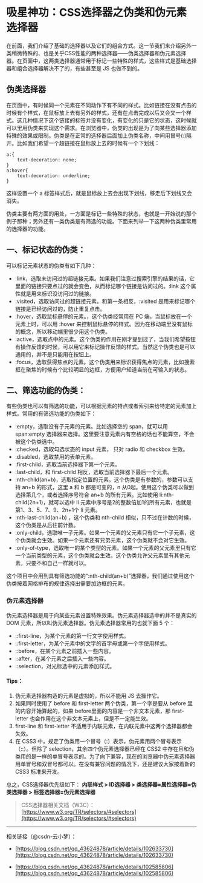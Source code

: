 # 吸星神功：CSS选择器之伪类和伪元素选择器

在前面，我们介绍了基础的选择器以及它们的组合方式。这一节我们来介绍另外一类稍微特殊的、也是关乎CSS性能的两种选择器——伪类选择器和伪元素选择器。在页面中，这两类选择器通常用于标记一些特殊的样式，这些样式是基础选择器和组合选择器解决不了的，有些甚至是 JS 也做不到的。
## 伪类选择器
在页面中，有时候同一个元素在不同动作下有不同的样式。比如链接在没有点击的时候有个样式，在鼠标放上去有另外的样式，还有在点击完成以后又会又一个样式。这几种情况下这个链接的标签并没有变化，有变化的只是它的状态，这时候就可以里用伪类来实现这个需求。在浏览器中，伪类的出现是为了向某些选择器添加特殊的效果或限制。伪类是在正常的选择器后面加上伪类名称，中间用冒号(:)隔开。比如我们希望一个超链接在鼠标放上去的时候有一个下划线：
```
a:{
    text-decoration: none;
}
a:hover{
    text-decoration: underline;
}
```
这样设置一个 a 标签样式后，就是鼠标放上去会出现下划线，移走后下划线又会消失。

伪类主要有两方面的用处，一方面是标记一些特殊的状态，也就是一开始说的那个例子那种；另外还有一类伪类是有筛选的功能。下面来列举一下这两种伪类里常用的选择器的功能。
## 一、标记状态的伪类：
可以标记元素状态的伪类有如下几种：
- :link，选取未访问过的超链接元素。如果我们注意过搜索引擎的结果的话，它里面的链接只要点过的就会变色，从而标记哪个链接是访问过的。:link 这个属性就是用来标识没访问过的链接。
- :visited，选取访问过的超链接元素。和第一条相反，:visited 是用来标记哪个链接是已经访问过的，防止重复点击。
- :hover，选取鼠标悬停的元素。，这个伪类经常用在 PC 端，当鼠标放在一个元素上时，可以用 :hover 来控制鼠标悬停的样式。因为在移动端里没有鼠标的概念，所以移动端里很少用这个伪类。
- :active，选取点中的元素。这个伪类的作用在刚才提到过了，当我们希望按钮有操作反馈的时候，可以用它来标记操作反馈的样式。当然这个伪类也是可以通用的，并不是只能用在按钮上。
- :focus，选取获得焦点的元素。这个伪类用来标识获得焦点的元素，比如搜索框在聚焦的时候有个比较明显的边框，方便用户知道当前在可输入的状态。

## 二、筛选功能的伪类：
有些伪类也可以有筛选的功能，可以根据元素的特点或者索引来给特定的元素加上样式。常用的有筛选功能的伪类如下：
- :empty，选取没有子元素的元素。比如选择空的 span，就可以用 span:empty 选择器来选择。这里要注意元素内有空格的话也不能算空，不会被这个伪类选中。
- :checked，选取勾选状态的 input 元素， 只对 radio 和 checkbox 生效。
- :disabled，选取禁用的表单元素。
- :first-child，选取当前选择器下第一个元素。
- :last-child，和 first-child 相反，选取当前选择器下最后一个元素。
- :nth-child(an+b)，选取指定位置的元素。这个伪类是有参数的，参数可以支持 an+b 的形式，这里 a 和 b 都是可变的，n 从0起。使用这个伪类可以做到选择第几个，或者选择序号符合 an+b 的所有元素。比如使用 li:nth-child(2n+1)，就可以选中 li 元素中序号是2的整数倍加1的所有元素，也就是第1、3、5、7、9、2n+1个 li 元素。
- :nth-last-child(an+b) ，这个伪类和 nth-child 相似，只不过在计数的时候，这个伪类是从后往前计数。
- :only-child，选取唯一子元素。如果一个元素的父元素只有它一个子元素，这个伪类就会生效。如果一个元素还有兄弟元素，这个伪类就不会对它生效。
- :only-of-type，选取唯一的某个类型的元素。如果一个元素的父元素里只有它一个当前类型的元素，这个伪类就会生效。这个伪类允许父元素里有其他元素，只要不和自己一样就可以。

这个项目中会用到具有筛选功能的“:nth-child(an+b)”选择器，我们通过使用这个伪类按着网格排布的规律选择出需要加边框的元素。

### 伪元素选择器
伪元素选择器是用于向某些元素设置特殊效果。伪元素选择器选中的并不是真实的 DOM 元素，所以叫伪元素选择器。伪元素选择器常用的也就下面 5 个：
- ::first-line，为某个元素的第一行文字使用样式。
- ::first-letter，为某个元素中的文字的首字母或第一个字使用样式。
- ::before，在某个元素之前插入一些内容。
- ::after，在某个元素之后插入一些内容。
- ::selection，对光标选中的元素添加样式。

#### Tips：
1. 伪元素选择器构造的元素是虚拟的，所以不能用 JS 去操作它。
2. 如果同时使用了 before 和 first-letter 两个伪类，第一个字是要从 before 里的内容开始算起的，如果 before里面的内容是一个非文本元素，那 first-letter 也会作用在这个非文本元素上，但是不一定能生效。
3. first-line 和 first-letter 不适用于内联元素，在内联元素中这两个选择器都会失效。
4. 在 CSS3 中，规定了伪类用一个冒号（:）表示，伪元素用两个冒号表示（::）。但除了 selection，其余四个伪元素选择器已经在 CSS2 中存在且和伪类用的是一样的单冒号表示的。为了向下兼容，现在的浏览器中伪元素选择器用单冒号和双冒号都可以。在没有兼容问题的情况下，还是建议大家按着新的 CSS3 标准来开发。



总之，CSS选择器优先级如下：
**内联样式 > ID选择器 > 类选择器=属性选择器=伪类选择器 > 标签选择器=伪元素选择器**



> CSS选择器相关文档（W3C）：[https://www.w3.org/TR/selectors/#selectors](https://www.w3.org/TR/selectors/#selectors)

-----------------

相关链接（@csdn-云小梦）：
- [https://blog.csdn.net/qq_43624878/article/details/102633730](https://blog.csdn.net/qq_43624878/article/details/102633730)

- [https://blog.csdn.net/qq_43624878/article/details/102585806](https://blog.csdn.net/qq_43624878/article/details/102585806)